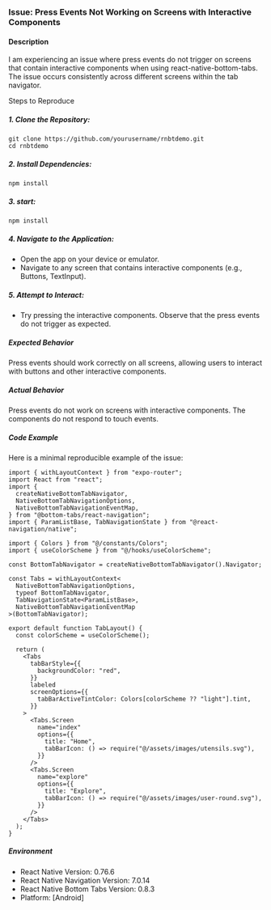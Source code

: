 ### Issue: Press Events Not Working on Screens with Interactive Components

#### Description

I am experiencing an issue where press events do not trigger on screens that contain interactive components when using react-native-bottom-tabs. The issue occurs consistently across different screens within the tab navigator.

Steps to Reproduce

##### 1. Clone the Repository:

```
git clone https://github.com/yourusername/rnbtdemo.git
cd rnbtdemo
```

##### 2. Install Dependencies:

```
npm install
```

##### 3. start:

```
npm install
```

##### 4. Navigate to the Application:

- Open the app on your device or emulator.
- Navigate to any screen that contains interactive components (e.g., Buttons, TextInput).

##### 5. Attempt to Interact:

- Try pressing the interactive components. Observe that the press events do not trigger as expected.

##### Expected Behavior

Press events should work correctly on all screens, allowing users to interact with buttons and other interactive components.

##### Actual Behavior

Press events do not work on screens with interactive components. The components do not respond to touch events.

##### Code Example

Here is a minimal reproducible example of the issue:

```tsx
import { withLayoutContext } from "expo-router";
import React from "react";
import {
  createNativeBottomTabNavigator,
  NativeBottomTabNavigationOptions,
  NativeBottomTabNavigationEventMap,
} from "@bottom-tabs/react-navigation";
import { ParamListBase, TabNavigationState } from "@react-navigation/native";

import { Colors } from "@/constants/Colors";
import { useColorScheme } from "@/hooks/useColorScheme";

const BottomTabNavigator = createNativeBottomTabNavigator().Navigator;

const Tabs = withLayoutContext<
  NativeBottomTabNavigationOptions,
  typeof BottomTabNavigator,
  TabNavigationState<ParamListBase>,
  NativeBottomTabNavigationEventMap
>(BottomTabNavigator);

export default function TabLayout() {
  const colorScheme = useColorScheme();

  return (
    <Tabs
      tabBarStyle={{
        backgroundColor: "red",
      }}
      labeled
      screenOptions={{
        tabBarActiveTintColor: Colors[colorScheme ?? "light"].tint,
      }}
    >
      <Tabs.Screen
        name="index"
        options={{
          title: "Home",
          tabBarIcon: () => require("@/assets/images/utensils.svg"),
        }}
      />
      <Tabs.Screen
        name="explore"
        options={{
          title: "Explore",
          tabBarIcon: () => require("@/assets/images/user-round.svg"),
        }}
      />
    </Tabs>
  );
}
```

##### Environment

- React Native Version: 0.76.6
- React Native Navigation Version: 7.0.14
- React Native Bottom Tabs Version: 0.8.3
- Platform: [Android]
